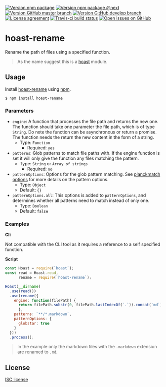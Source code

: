 [![Version npm package](https://img.shields.io/npm/v/hoast-rename.svg?label=npm&style=flat-square)](https://npmjs.com/package/hoast-rename)
[![Version npm package @next](https://img.shields.io/npm/v/hoast-rename/next.svg?label=npm/next&style=flat-square)](https://npmjs.com/package/hoast-rename/v/next)
[![Version GitHub master branch](https://img.shields.io/github/package-json/v/hoast/hoast-rename.svg?label=github&style=flat-square)](https://github.com/hoast/hoast-rename#readme)
[![Version GitHub develop branch](https://img.shields.io/github/package-json/v/hoast/hoast-rename/develop.svg?label=github/develop&style=flat-square)](https://github.com/hoast/hoast-rename/tree/develop#readme)
[![License agreement](https://img.shields.io/github/license/hoast/hoast-rename.svg?style=flat-square)](https://github.com/hoast/hoast-rename/blob/master/LICENSE)
[![Travis-ci build status](https://img.shields.io/travis-ci/hoast/hoast-rename.svg?label=travis&branch=master&style=flat-square)](https://travis-ci.org/hoast/hoast-rename)
[![Open issues on GitHub](https://img.shields.io/github/issues/hoast/hoast-rename.svg?style=flat-square)](https://github.com/hoast/hoast-rename/issues)

# hoast-rename

Rename the path of files using a specified function.

> As the name suggest this is a [hoast](https://github.com/hoast/hoast#readme) module.

## Usage

Install [hoast-rename](https://npmjs.com/package/hoast-rename) using [npm](https://npmjs.com).

```
$ npm install hoast-rename
```

### Parameters

* `engine`: A function that processes the file path and returns the new one. The function should take one parameter the file path, which is of type `String`. Do note the function can be asynchronous or return a promise. The function needs the return the new content in the form of a string.
  * Type: `Function`
	* Required: `yes`
* `patterns`: Glob patterns to match file paths with. If the engine function is set it will only give the function any files matching the pattern.
  * Type: `String` or `Array of strings`
	* Required: `no`
* `patternOptions`: Options for the glob pattern matching. See [planckmatch options](https://github.com/redkenrok/node-planckmatch#options) for more details on the pattern options.
  * Type: `Object`
  * Default: `{}`
* `patternOptions.all`: This options is added to `patternOptions`, and determines whether all patterns need to match instead of only one.
  * Type: `Boolean`
  * Default: `false`

### Examples

**Cli**

Not compatible with the CLI tool as it requires a reference to a self specified function.

**Script**

```javascript
const Hoast = require(`hoast`);
const read = Hoast.read,
      rename = require(`hoast-rename`);

Hoast(__dirname)
  .use(read())
  .use(rename({
    engine: function(filePath) {
      return filePath.substr(0, filePath.lastIndexOf(`.`)).concat(`md`);
	  },
    patterns: `**/*.markdown`,
    patternOptions: {
      globstar: true
    }
  }))
  .process();
```

> In the example only the markdown files with the `.markdown` extension are renamed to `.md`.

## License

[ISC license](https://github.com/hoast/hoast-rename/blob/master/LICENSE)